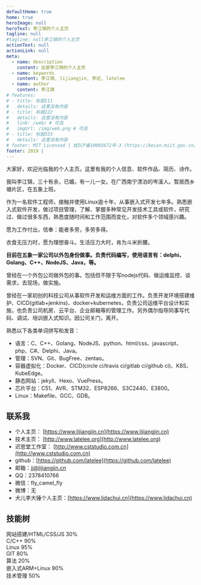 ```yaml
---
defaultHome: true
home: true
heroImage: null
heroText: 李江锦的个人主页
tagline: null
#tagline: null李江锦的个人主页
actionText: null
actionLink: null
meta:
  - name: description
    content: 这是李江锦的个人主页
  - name: keywords
    content: 李江锦, lijiangjin, 李迟, latelee
  - name: author
    content: 李江锦
# features:
# - title: 标题111
#   details: 这里没有内容
# - title: 标题222
#   details: 这里没有内容
#   link: /web/ # 可选
#   imgUrl: /img/web.png # 可选
# - title: 标题333
#   details: 这里没有内容
# footer: MIT Licensed | 桂ICP备10003672号-3 (https://beian.miit.gov.cn/) 
footer: 2019 | 
---
```


大家好，欢迎光临我的个人主页。这里有我的个人信息、软件作品、简历、诗作。

我叫李江锦，三十有余，已婚，有一儿一女。在广西南宁漂泊的岑溪人。暂居西乡塘片区，在五象上班。

作为一名软件工程师，接触并使用Linux逾十年，从事嵌入式开发七年多。熟悉嵌入式软件开发，做过项目管理，了解、掌握多种常见开发技术工具或软件，研究过、做过很多东西，熟悉度随时间和工作范围而变化，对软件多个领域感兴趣。  

愿为工作付出，信奉：能者多劳，多劳多得。

衣食无压力时，愿为理想奋斗。生活压力大时，肯为斗米折腰。



**目前在五象一家公司以外包身份做事。负责代码编写，使用语言有：delphi、Golang、C++、NodeJS、Java，等。**  

曾经在一个外包公司做外包的事。包括但不限于写nodejs代码、做运维监控、谈需求，去现场，做实施。  

曾经在一家初创的科技公司从事软件开发和运维方面的工作。负责开发环境搭建维护、CICD(gitlab+jenkins)、docker+kubernetes，负责公司运维平台设计和实施，也负责公司机房、云平台、企业邮箱等的管理工作。另外偶尔指导同事写代码、调试、培训嵌入式知识。因公司关门，离开。  

熟悉以下各类单词拼写和发音：  

* 语言：C、C++、Golang、NodeJS、python、html/css、javascript、php、C#、Delphi、Java。  
* 管理：SVN、Git、BugFree、zentao。  
* 容器虚拟化：Docker、CICD(circle ci/travis ci/gitlab ci/github ci)、K8S、KubeEdge。  
* 静态网站：jekyll、Hexo、VuePress。  
* 芯片平台：C51、AVR、STM32、ESP8266、S3C2440、E3800。  
* Linux：Makefile、GCC、GDB。  

## 联系我
* 个人主页： [https://www.lijiangjin.cn](https://www.lijiangjin.cn)  
* 技术主页： [http://www.latelee.org](http://www.latelee.org)  
* 迟思堂工作室： [http://www.cststudio.com.cn](http://www.cststudio.com.cn)  
* github：[https://github.com/latelee](https://github.com/latelee)  
* 邮箱：jj@lijiangjin.cn
* QQ：2378410766
* 微信：fly_camel_fly
* 微博：无
* 犬儿李大锤个人主页：[https://www.lidachui.cn](https://www.lidachui.cn)   

## 技能树

网站搭建/HTML/CSS/JS  30%  
C/C++  90%  
Linux  95%  
GIT  80%  
算法  20%  
嵌入式ARM+Linux  90%  
技术管理  50%  